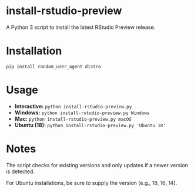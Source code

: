 # install-rstudio-preview
A Python 3 script to install the latest RStudio Preview release.

# Installation
`pip install random_user_agent distro`

# Usage

* **Interactive:** `python install-rstudio-preview.py`
* **Windows:** `python install-rstudio-preview.py Windows`
* **Mac:** `python install-rstudio-preview.py macOS`
* **Ubuntu (18):** `python install-rstudio-preview.py 'Ubuntu 18'`

# Notes
The script checks for existing versions and only updates if a newer version is detected.

For Ubuntu installations, be sure to supply the version (e.g., 18, 16, 14).
